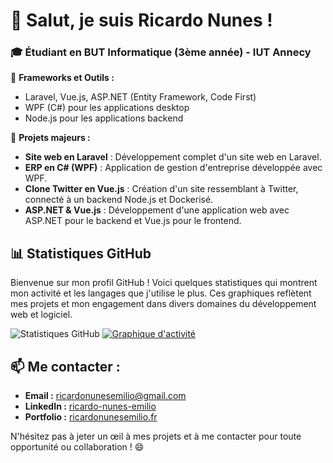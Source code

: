 # 👋 Salut, je suis Ricardo Nunes !

### 🎓 Étudiant en BUT Informatique (3ème année) - IUT Annecy

🔹 **Frameworks et Outils :**  
- Laravel, Vue.js, ASP.NET (Entity Framework, Code First)  
- WPF (C#) pour les applications desktop  
- Node.js pour les applications backend  

🔹 **Projets majeurs :**  
- **Site web en Laravel** : Développement complet d'un site web en Laravel.
- **ERP en C# (WPF)** : Application de gestion d'entreprise développée avec WPF.
- **Clone Twitter en Vue.js** : Création d'un site ressemblant à Twitter, connecté à un backend Node.js et Dockerisé.
- **ASP.NET & Vue.js** : Développement d'une application web avec ASP.NET pour le backend et Vue.js pour le frontend.


## 📊 Statistiques GitHub
Bienvenue sur mon profil GitHub ! Voici quelques statistiques qui montrent mon activité et les langages que j'utilise le plus. Ces graphiques reflètent mes projets et mon engagement dans divers domaines du développement web et logiciel.

![Statistiques GitHub](https://github-readme-stats.vercel.app/api?username=Shiro1234orihS&show_icons=true&theme=radical)
[![Graphique d'activité](https://github-readme-activity-graph.vercel.app/graph?username=Shiro1234orihS&theme=dracula)](https://github.com/ashutosh00710/github-readme-activity-graph)

<!-- ## 🏆 Langages les plus utilisés
Ce graphique met en avant les langages que j'emploie fréquemment dans mes projets.

![Langages les plus utilisés](https://github-readme-stats.vercel.app/api/top-langs/?username=Shiro1234orihS&layout=compact&theme=radical)

## 🚀 Graphique d'activité
Voici un aperçu de mon activité récente sur GitHub, illustrant mes contributions et collaborations.

[![Graphique d'activité](https://github-readme-activity-graph.vercel.app/graph?username=Shiro1234orihS&theme=dracula)](https://github.com/ashutosh00710/github-readme-activity-graph)
-->

## 📫 Me contacter :
- **Email :** [ricardonunesemilio@gmail.com](ricardonunesemilio@gmail.com)  
- **LinkedIn :** [ricardo-nunes-emilio]([https://linkedin.com/in/tonlinkedin](https://www.linkedin.com/in/ricardo-nunes-emilio/))  
- **Portfolio :** [ricardonunesemilio.fr](https://ricardonunesemilio.fr)  

<!--## 🚀 Objectif 2025
🔍 **Je suis à la recherche d'un stage de développeur informatique** à partir du **20 janvier 2025** pour une durée de **12 à 14 semaines**.
-->
N'hésitez pas à jeter un œil à mes projets et à me contacter pour toute opportunité ou collaboration ! 😄
